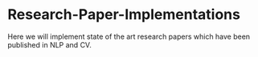 # Research-Paper-Implementations
Here we will implement state of the art research papers which have been published in NLP and CV.
